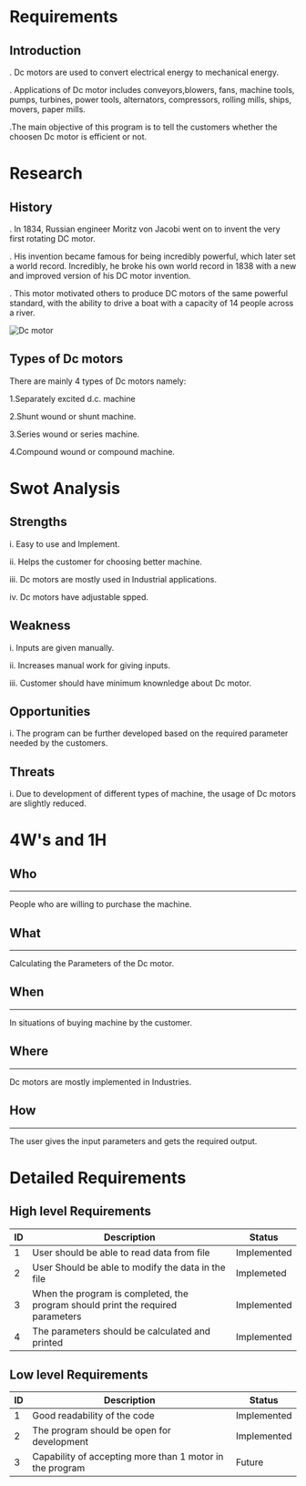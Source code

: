 # Requirements
## Introduction
. Dc motors are used to convert electrical energy to mechanical energy.

. Applications of Dc motor includes conveyors,blowers, fans, machine tools, pumps, turbines, power tools, alternators, compressors, rolling mills, ships, movers, paper mills.

.The main objective of this program is to tell the customers whether the choosen Dc motor is efficient or not.

# Research
## History
. In 1834, Russian engineer Moritz von Jacobi went on to invent the very first rotating DC motor.

. His invention became famous for being incredibly powerful, which later set a world record. Incredibly, he broke his own world record in 1838 with a new and improved version of his DC motor invention.

. This motor motivated others to produce DC motors of the same powerful standard, with the ability to drive a boat with a capacity of 14 people across a river.

![Dc motor](https://upload.wikimedia.org/wikipedia/commons/c/cc/Universalmotor_3.JPG)
## Types of Dc motors

There are mainly 4 types of Dc motors namely:

1.Separately excited d.c. machine

2.Shunt wound or shunt machine.

3.Series wound or series machine.

4.Compound wound or compound machine.
# Swot Analysis
## Strengths
i. Easy to use and Implement.

ii. Helps the customer for choosing better machine.

iii. Dc motors are mostly used in Industrial applications.

iv. Dc motors have adjustable spped.

## Weakness

i. Inputs are given manually.

ii. Increases manual work for giving inputs.

iii. Customer should have minimum knownledge about Dc motor.

## Opportunities
i. The program can be further developed based on the required parameter needed by the customers.

## Threats
i. Due to development of different types of machine, the usage of Dc motors are slightly reduced.
# 4W's and 1H
## Who
--------
People who are willing to purchase the machine.
## What
---
Calculating the Parameters of the Dc motor.
## When
------
In situations of buying machine by the customer.
## Where
----
Dc motors are mostly implemented in Industries.
## How
-----
The user gives the input parameters and gets the required output.
# Detailed Requirements
## High level Requirements
|ID  |Description|Status|
|---|---|---|
|1|User should be able to read data from file|Implemented|
|2|User Should be able to modify the data in the file|Implemeted|
|3|When the program is completed, the program should print the required parameters|Implemented|
|4|The parameters should be calculated and printed|Implemented|
## Low level Requirements
|ID|Description|Status|
|---|---|---|
|1|Good readability of the code|Implemented|
|2|The program should be open for development|Implemented|
|3|Capability of accepting more than 1 motor in the program|Future|










